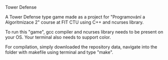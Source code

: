 Tower Defense

A Tower Defense type game made as a project for "Programování a Algoritmizace 2" course at FIT CTU using C++ and ncurses library.

To run this "game", gcc compiler and ncurses library needs to be present on your OS.
Your terminal also needs to support color.

For compilation, simply downloaded the repository data, navigate into the folder with makefile using terminal and type "make".
